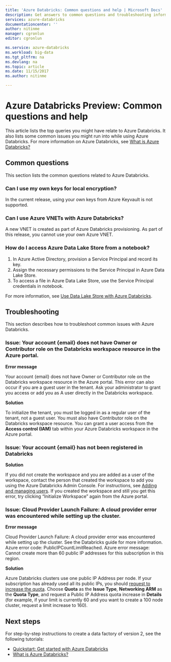 ```yaml
---
title: 'Azure Databricks: Common questions and help | Microsoft Docs'
description: Get answers to common questions and troubleshooting information about Azure Databricks.
services: azure-databricks
documentationcenter: ''
author: nitinme
manager: cgronlun
editor: cgronlun

ms.service: azure-databricks
ms.workload: big-data
ms.tgt_pltfrm: na
ms.devlang: na
ms.topic: article
ms.date: 11/15/2017
ms.author: nitinme

---
```

# Azure Databricks Preview: Common questions and help

This article lists the top queries you might have relate to Azure Databricks. It also lists some common issues you might run into while using Azure Databricks. For more information on Azure Databricks, see [What is Azure Databricks?](what-is-azure-databricks.md) 

## Common questions

This section lists the common questions related to Azure Databricks.

### Can I use my own keys for local encryption? 
In the current release, using your own keys from Azure Keyvault is not supported. 

### Can I use Azure VNETs with Azure Databricks?
A new VNET is created as part of Azure Databricks provisioning. As part of this release, you cannot use your own Azure VNET.

### How do I access Azure Data Lake Store from a notebook? 

1. In Azure Active Directory, provision a Service Principal and record its key.
2. Assign the necessary permissions to the Service Principal in Azure Data Lake Store.
3. To access a file in Azure Data Lake Store, use the Service Principal credentials in notebook.

For more information, see [Use Data Lake Store with Azure Databricks](https://docs.azuredatabricks.net/spark/latest/data-sources/azure/azure-storage.html#azure-data-lake-store).

## Troubleshooting

This section describes how to troubleshoot common issues with Azure Databricks.

### Issue: Your account {email} does not have Owner or Contributor role on the Databricks workspace resource in the Azure portal.

**Error message**

Your account {email} does not have Owner or Contributor role on the Databricks workspace resource in the Azure portal. This error can also occur if you are a guest user in the tenant. Ask your administrator to grant you access or add you as A user directly in the Databricks workspace. 

**Solution**

To initialize the tenant, you must be logged in as a regular user of the tenant, not a guest user. You must also have Contributor role on the Databricks workspace resource. You can grant a user access from the **Access control (IAM)** tab within your Azure Databricks workspace in the Azure portal.

### Issue: Your account {email} has not been registered in Databricks 

**Solution**

If you did not create the workspace and you are added as a user of the workspace, contact the person that created the workspace to add you using the Azure Databricks Admin Console. For instructions, see [Adding and managing users](https://docs.azuredatabricks.net/administration-guide/admin-settings/users.html). If you created the workspace and still you get this error, try clicking “Initialize Workspace” again from the Azure portal.

### Issue: Cloud Provider Launch Failure: A cloud provider error was encountered while setting up the cluster.

**Error message**

Cloud Provider Launch Failure: A cloud provider error was encountered while setting up the cluster. See the Databricks guide for more information. Azure error code: PublicIPCountLimitReached. Azure error message: Cannot create more than 60 public IP addresses for this subscription in this region.

**Solution**

Azure Databricks clusters use one public IP Address per node. If your subscription has already used all its public IPs, you should [request to increase the quota](https://docs.microsoft.com/en-us/azure/azure-supportability/resource-manager-core-quotas-request). Choose **Quota** as the **Issue Type**, **Networking ARM** as the **Quota Type**, and request a Public IP Address quota increase in **Details** (for example, if your limit is currently 60 and you want to create a 100 node cluster, request a limit increase to 160).

## Next steps
For step-by-step instructions to create a data factory of version 2, see the following tutorials:

- [Quickstart: Get started with Azure Databricks](quickstart-create-databricks-workspace-portal.md)
- [What is Azure Databricks?](what-is-azure-databricks.md)

